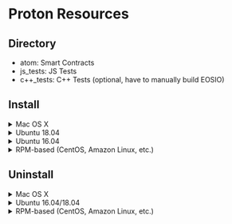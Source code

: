 # Proton Resources

## Directory
- atom: Smart Contracts
- js_tests: JS Tests
- c++_tests: C++ Tests (optional, have to manually build EOSIO)

## Install
<details>
  <summary>Mac OS X</summary>

```
brew tap eosio/eosio
brew tap eosio/eosio.cdt

brew install eosio
brew install eosio.cdt
```
</details>

<details>
  <summary>Ubuntu 18.04</summary>
  <p>
    
    ```sh
    wget https://github.com/eosio/eos/releases/download/v2.0.7/eosio_2.0.7-1-ubuntu-18.04_amd64.deb
    sudo apt install ./eosio_2.0.7-1-ubuntu-18.04_amd64.deb

    wget https://github.com/eosio/eosio.cdt/releases/download/v1.7.0/eosio.cdt_1.7.0-1-ubuntu-18.04_amd64.deb
    sudo apt install ./eosio.cdt_1.7.0-1-ubuntu-18.04_amd64.deb
    ```
  </p>
</details>
<details>
  <summary>Ubuntu 16.04</summary>
  <p>
    
    ```sh
    wget https://github.com/eosio/eos/releases/download/v2.0.7/eosio_2.0.7-1-ubuntu-16.04_amd64.deb
    sudo apt install ./eosio_2.0.7-1-ubuntu-16.04_amd64.deb

    wget https://github.com/eosio/eosio.cdt/releases/download/v1.7.0/eosio.cdt_1.7.0-1-ubuntu-16.04_amd64.deb
    sudo apt install ./eosio.cdt_1.7.0-1-ubuntu-16.04_amd64.deb
    ```
  </p>
</details>

<details>
  <summary>RPM-based (CentOS, Amazon Linux, etc.)</summary>
  <p>
    
    ```sh
      wget https://github.com/eosio/eos/releases/download/v2.0.7/eosio-2.0.7-1.el7.x86_64.rpm
      sudo yum install ./eosio-2.0.7-1.el7.x86_64.rpm

      wget https://github.com/eosio/eosio.cdt/releases/download/v1.7.0/eosio.cdt-1.7.0-1.el7.x86_64.rpm
      sudo yum install ./eosio.cdt-1.7.0-1.el7.x86_64.rpm
    ```
  </p>
</details>


## Uninstall

<details>
  <summary>Mac OS X</summary>
  <p>
    
    ```sh
    brew remove eosio
    brew remove eosio.cdt
    ```
  </p>
</details>

<details>
  <summary>Ubuntu 16.04/18.04</summary>
  <p>
    
    ```sh
    sudo apt remove eosio
    sudo apt remove eosio.cdt
    ```
  </p>
</details>


<details>
  <summary>RPM-based (CentOS, Amazon Linux, etc.)</summary>
  <p>
    
    ```sh
    sudo yum remove eosio
    sudo yum remove eosio.cdt
    ```
  </p>
</details>
